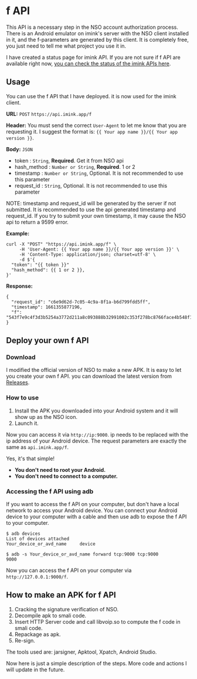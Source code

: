 # f API

This API is a necessary step in the NSO account authorization process. There is an Android emulator on imink's server with the NSO client installed in it, and the f-parameters are generated by this client. It is completely free, you just need to tell me what project you use it in.

I have created a status page for imink API. If you are not sure if f API are available right now, [you can check the status of the imink APIs here](https://status.imink.app).

## Usage

You can use the f API that I have deployed. it is now used for the imink client.

**URL:** `POST` `https://api.imink.app/f`

**Header:** You must send the correct `User-Agent` to let me know that you are requesting it. I suggest the format is: `{{ Your app name }}/{{ Your app version }}`.

**Body:** `JSON`

* token : `String`, **Required**. Get it from NSO api
* hash_method : `Number or String`, **Required**. 1 or 2
* timestamp : `Number or String`, Optional. It is not recommended to use this parameter
* request_id : `String`, Optional. It is not recommended to use this parameter

NOTE: timestamp and request_id will be generated by the server if not submitted. It is recommended to use the api generated timestamp and request_id. If you try to submit your own timestamp, it may cause the NSO api to return a 9599 error.

**Example:**

```
curl -X "POST" "https://api.imink.app/f" \
     -H 'User-Agent: {{ Your app name }}/{{ Your app version }}' \
     -H 'Content-Type: application/json; charset=utf-8' \
     -d $'{
  "token": "{{ token }}"
  "hash_method": {{ 1 or 2 }},
}'
```

**Response:**
```
{
  "request_id": "c6e9d62d-7c05-4c9a-8f1a-b6d799fdd5ff",
  "timestamp": 1661355877196,
  "f": "543f7e9c4f3d3b5254a3772d211a8c093888b32991002c353f278bc8766face4b548f1bdaea24c9a58e5012b"
}
```

## Deploy your own f API

### Download

I modified the official version of NSO to make a new APK. It is easy to let you create your own f API. you can download the latest version from [Releases](https://github.com/imink-app/f-API/releases).

### How to use

1. Install the APK you downloaded into your Android system and it will show up as the NSO icon.
2. Launch it.

Now you can access it via `http://ip:9000`. ip needs to be replaced with the ip address of your Android device. The request parameters are exactly the same as `api.imink.app/f`.

Yes, it's that simple!

* **You don't need to root your Android.**
* **You don't need to connect to a computer.**

### Accessing the f API using adb

If you want to access the f API on your computer, but don't have a local network to access your Android device. You can connect your Android device to your computer with a cable and then use adb to expose the f API to your computer.

```
$ adb devices
List of devices attached
Your_device_or_avd_name     device

$ adb -s Your_device_or_avd_name forward tcp:9000 tcp:9000 
9000
```

Now you can access the f API on your computer via `http://127.0.0.1:9000/f`.

## How to make an APK for f API

1. Cracking the signature verification of NSO.
2. Decompile apk to smali code.
3. Insert HTTP Server code and call libvoip.so to compute the f code in smali code.
4. Repackage as apk.
5. Re-sign.

The tools used are: jarsigner, Apktool, Xpatch, Android Studio.

Now here is just a simple description of the steps. More code and actions I will update in the future.
